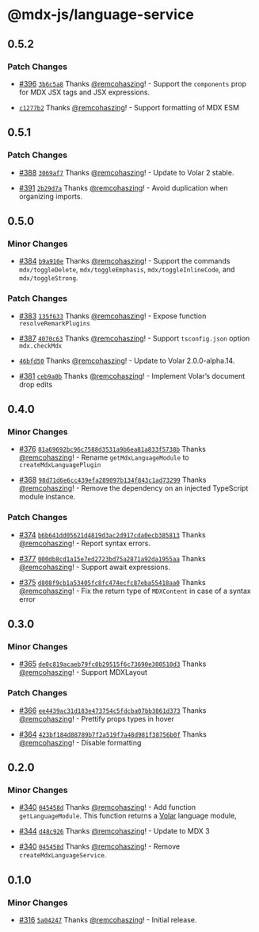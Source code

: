 # @mdx-js/language-service

## 0.5.2

### Patch Changes

- [#396](https://github.com/mdx-js/mdx-analyzer/pull/396) [`3b6c5a8`](https://github.com/mdx-js/mdx-analyzer/commit/3b6c5a8964f2dddb9b4d6b7ec8d304b506cc5cee) Thanks [@remcohaszing](https://github.com/remcohaszing)! - Support the `components` prop for MDX JSX tags and JSX expressions.

- [`c1277b2`](https://github.com/mdx-js/mdx-analyzer/commit/c1277b22d8760ffa9ff999d2444c929c5cab81e9) Thanks [@remcohaszing](https://github.com/remcohaszing)! - Support formatting of MDX ESM

## 0.5.1

### Patch Changes

- [#388](https://github.com/mdx-js/mdx-analyzer/pull/388) [`3069af7`](https://github.com/mdx-js/mdx-analyzer/commit/3069af7ade2feea2a65ad9ddcf241ceec55ec314) Thanks [@remcohaszing](https://github.com/remcohaszing)! - Update to Volar 2 stable.

- [#391](https://github.com/mdx-js/mdx-analyzer/pull/391) [`2b29d7a`](https://github.com/mdx-js/mdx-analyzer/commit/2b29d7a30c624e2115bd7f0c6c64846f9f1ab741) Thanks [@remcohaszing](https://github.com/remcohaszing)! - Avoid duplication when organizing imports.

## 0.5.0

### Minor Changes

- [#384](https://github.com/mdx-js/mdx-analyzer/pull/384) [`b9a910e`](https://github.com/mdx-js/mdx-analyzer/commit/b9a910e4d9e87535e2973f2d7b5704d0489bc2e0) Thanks [@remcohaszing](https://github.com/remcohaszing)! - Support the commands `mdx/toggleDelete`, `mdx/toggleEmphasis`, `mdx/toggleInlineCode`, and `mdx/toggleStrong`.

### Patch Changes

- [#383](https://github.com/mdx-js/mdx-analyzer/pull/383) [`135f633`](https://github.com/mdx-js/mdx-analyzer/commit/135f6339d345a191e4bfbdb25450813cbf446152) Thanks [@remcohaszing](https://github.com/remcohaszing)! - Expose function `resolveRemarkPlugins`

- [#387](https://github.com/mdx-js/mdx-analyzer/pull/387) [`4070c63`](https://github.com/mdx-js/mdx-analyzer/commit/4070c6374cb55caa64fdda697ee56b9328c6038d) Thanks [@remcohaszing](https://github.com/remcohaszing)! - Support `tsconfig.json` option `mdx.checkMdx`

- [`46bfd50`](https://github.com/mdx-js/mdx-analyzer/commit/46bfd50323f7d63037a99aea454c0cb67f1a4176) Thanks [@remcohaszing](https://github.com/remcohaszing)! - Update to Volar 2.0.0-alpha.14.

- [#381](https://github.com/mdx-js/mdx-analyzer/pull/381) [`ceb9a0b`](https://github.com/mdx-js/mdx-analyzer/commit/ceb9a0b587e9b0cd236a5e465c2aa1b24650a803) Thanks [@remcohaszing](https://github.com/remcohaszing)! - Implement Volar’s document drop edits

## 0.4.0

### Minor Changes

- [#376](https://github.com/mdx-js/mdx-analyzer/pull/376) [`81a69692bc96c7588d3531a9b6ea81a833f5738b`](https://github.com/mdx-js/mdx-analyzer/commit/81a69692bc96c7588d3531a9b6ea81a833f5738b) Thanks [@remcohaszing](https://github.com/remcohaszing)! - Rename `getMdxLanguageModule` to `createMdxLanguagePlugin`

- [#368](https://github.com/mdx-js/mdx-analyzer/pull/368) [`98d71d6e6cc439efa289097b134f843c1ad73299`](https://github.com/mdx-js/mdx-analyzer/commit/98d71d6e6cc439efa289097b134f843c1ad73299) Thanks [@remcohaszing](https://github.com/remcohaszing)! - Remove the dependency on an injected TypeScript module instance.

### Patch Changes

- [#374](https://github.com/mdx-js/mdx-analyzer/pull/374) [`b6b641dd05621d4819d3ac2d917cda0ecb385813`](https://github.com/mdx-js/mdx-analyzer/commit/b6b641dd05621d4819d3ac2d917cda0ecb385813) Thanks [@remcohaszing](https://github.com/remcohaszing)! - Report syntax errors.

- [#377](https://github.com/mdx-js/mdx-analyzer/pull/377) [`000db8cd1a15e7ed2723bd75a2871a92da1955aa`](https://github.com/mdx-js/mdx-analyzer/commit/000db8cd1a15e7ed2723bd75a2871a92da1955aa) Thanks [@remcohaszing](https://github.com/remcohaszing)! - Support await expressions.

- [#375](https://github.com/mdx-js/mdx-analyzer/pull/375) [`d808f9cb1a53405fc8fc474ecfc87eba55418aa0`](https://github.com/mdx-js/mdx-analyzer/commit/d808f9cb1a53405fc8fc474ecfc87eba55418aa0) Thanks [@remcohaszing](https://github.com/remcohaszing)! - Fix the return type of `MDXContent` in case of a syntax error

## 0.3.0

### Minor Changes

- [#365](https://github.com/mdx-js/mdx-analyzer/pull/365) [`de0c819acaeb79fc0b29515f6c73690e300510d3`](https://github.com/mdx-js/mdx-analyzer/commit/de0c819acaeb79fc0b29515f6c73690e300510d3) Thanks [@remcohaszing](https://github.com/remcohaszing)! - Support MDXLayout

### Patch Changes

- [#366](https://github.com/mdx-js/mdx-analyzer/pull/366) [`ee4439ac31d183e473754c5fdcba07bb3861d373`](https://github.com/mdx-js/mdx-analyzer/commit/ee4439ac31d183e473754c5fdcba07bb3861d373) Thanks [@remcohaszing](https://github.com/remcohaszing)! - Prettify props types in hover

- [#364](https://github.com/mdx-js/mdx-analyzer/pull/364) [`423bf184d88789b7f2a519f7a48d981f38756b0f`](https://github.com/mdx-js/mdx-analyzer/commit/423bf184d88789b7f2a519f7a48d981f38756b0f) Thanks [@remcohaszing](https://github.com/remcohaszing)! - Disable formatting

## 0.2.0

### Minor Changes

- [#340](https://github.com/mdx-js/mdx-analyzer/pull/340) [`045458d`](https://github.com/mdx-js/mdx-analyzer/commit/045458d1e43909207837bf6e3c6782367c2b70a8) Thanks [@remcohaszing](https://github.com/remcohaszing)! - Add function `getLanguageModule`.
  This function returns a [Volar](https://volarjs.dev) language module,

- [#344](https://github.com/mdx-js/mdx-analyzer/pull/344) [`d48c926`](https://github.com/mdx-js/mdx-analyzer/commit/d48c926b2a5c21cc764a865f18ea6cb7ff18daad) Thanks [@remcohaszing](https://github.com/remcohaszing)! - Update to MDX 3

- [#340](https://github.com/mdx-js/mdx-analyzer/pull/340) [`045458d`](https://github.com/mdx-js/mdx-analyzer/commit/045458d1e43909207837bf6e3c6782367c2b70a8) Thanks [@remcohaszing](https://github.com/remcohaszing)! - Remove `createMdxLanguageService`.

## 0.1.0

### Minor Changes

- [#316](https://github.com/mdx-js/mdx-analyzer/pull/316) [`5a04247`](https://github.com/mdx-js/mdx-analyzer/commit/5a0424707eef03a24aa15dffade882d118d55421) Thanks [@remcohaszing](https://github.com/remcohaszing)! - Initial release.
